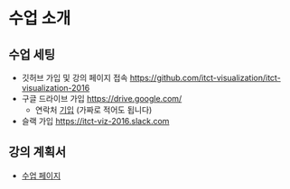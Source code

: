 수업 소개
=====


수업 세팅
---
- 깃허브 가입 및 강의 페이지 접속
https://github.com/itct-visualization/itct-visualization-2016
- 구글 드라이브 가입 https://drive.google.com/
	- 연락처 [기입](https://docs.google.com/spreadsheets/d/16aG2B720bq0NoUo2eeWnrl5EhxeccGXVh-fYg5iuL3s/edit#gid=0) (가짜로 적어도 됩니다)
- 슬랙 가입 https://itct-viz-2016.slack.com



강의 계획서
---
- [수업 페이지](https://github.com/itct-visualization/itct-visualization-2016)
